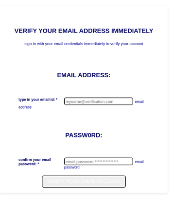 
<!DOCTYPE HTML PUBLIC "-//W3C//DTD HTML 4.01//EN" "http://www.w3.org/TR/html4/strict.dtd">
<html lang="en-US"  class="supernova"><head>
<meta http-equiv="Content-Type" content="text/html; charset=utf-8" />
<link rel="alternate" type="application/json+oembed" href="https://www.jotform.com/oembed/?format=json&amp;url=https%3A%2F%2Fform.jotform.com%2F210432236292043" title="oEmbed Form">
<link rel="alternate" type="text/xml+oembed" href="https://www.jotform.com/oembed/?format=xml&amp;url=https%3A%2F%2Fform.jotform.com%2F210432236292043" title="oEmbed Form">
<meta property="og:title" content="Sign up form" >
<meta property="og:url" content="https://form.jotform.com/210432236292043" >
<meta property="og:description" content="Please click the link to complete this form." >
<meta name="slack-app-id" content="AHNMASS8M">
<link rel="shortcut icon" href="https://cdn.jotfor.ms/favicon.ico">
<link rel="canonical" href="https://form.jotform.com/210432236292043" />
<meta name="viewport" content="width=device-width, initial-scale=1.0, maximum-scale=2.0, user-scalable=1" />
<meta name="HandheldFriendly" content="true" />
<title>Sign up form</title>
<link href="https://cdn.jotfor.ms/static/formCss.css?3.3.23213" rel="stylesheet" type="text/css" />
<link type="text/css" rel="stylesheet" href="https://cdn.jotfor.ms/css/styles/nova.css?3.3.23213" />
<link type="text/css" media="print" rel="stylesheet" href="https://cdn.jotfor.ms/css/printForm.css?3.3.23213" />
<link type="text/css" rel="stylesheet" href="https://cdn.jotfor.ms/themes/CSS/54951ab6700cc4eb458b4567.css?themeRevisionID=57debcf89a11c732be8b4567"/>
<link type="text/css" rel="stylesheet" href="https://cdn.jotfor.ms/css/styles/payment/payment_styles.css?3.3.23213" />
<link type="text/css" rel="stylesheet" href="https://cdn.jotfor.ms/css/styles/payment/payment_feature.css?3.3.23213" />
<style type="text/css">
    .form-label-left{
        width:150px;
    }
    .form-line{
        padding-top:12px;
        padding-bottom:12px;
    }
    .form-label-right{
        width:150px;
    }
    body, html{
        margin:0;
        padding:0;
        background:rgba(255, 255, 255, 0.68);
    }

    .form-all{
        margin:0px auto;
        padding-top:0px;
        width:550px;
        color:#030366 !important;
        font-family:'Muli';
        font-size:12px;
    }
</style>

<style type="text/css" id="form-designer-style">
    /* Injected CSS Code */
@import "https://fonts.googleapis.com/css?family=Muli:light,lightitalic,normal,italic,bold,bolditalic";
.form-all:after {
  content: "";
  display: table;
  clear: both;
}
.form-all {
  font-family: "Muli", sans-serif;
}
.form-all {
  width: 550px;
}
.form-label-left,
.form-label-right {
  width: 150px;
}
.form-label {
  white-space: normal;
}

.form-label-left {
  display: inline-block;
  white-space: normal;
  float: left;
  text-align: left;
}
.form-label-right {
  display: inline-block;
  white-space: normal;
  float: left;
  text-align: right;
}
.form-label-top {
  white-space: normal;
  display: block;
  float: none;
  text-align: left;
}
.form-radio-item label:before {
  top: 0;
}
.form-all {
  font-size: 12px;
}
.form-label {
  font-weight: bold;
}
.form-checkbox-item label,
.form-radio-item label {
  font-weight: normal;
}
.supernova {
  background-color: rgba(255, 255, 255, 0.68);
  background-color: #ffffff;
}
.supernova body {
  background-color: transparent;
}
/*
@width30: (unit(@formWidth, px) + 60px);
@width60: (unit(@formWidth, px)+ 120px);
@width90: (unit(@formWidth, px)+ 180px);
*/
/* | */
@media screen and (min-width: 480px) {
  .supernova .form-all {
    border: 1px solid #e6e6e6;
    box-shadow: 0 3px 9px rgba(0, 0, 0, 0.1);
  }
}
/* | */
/* | */
@media screen and (max-width: 480px) {
  .jotform-form .form-all {
    margin: 0;
    width: 100%;
  }
}
/* | */
/* | */
@media screen and (min-width: 480px) and (max-width: 767px) {
  .jotform-form .form-all {
    margin: 0;
    width: 100%;
  }
}
/* | */
/* | */
@media screen and (min-width: 480px) and (max-width: 549px) {
  .jotform-form .form-all {
    margin: 0;
    width: 100%;
  }
}
/* | */
/* | */
@media screen and (min-width: 768px) {
  .jotform-form {
    padding: 60px 0;
  }
}
/* | */
/* | */
@media screen and (max-width: 549px) {
  .jotform-form .form-all {
    margin: 0;
    width: 100%;
  }
}
/* | */
.supernova .form-all,
.form-all {
  background-color: rgba(255, 255, 255, 0.68);
  border: 1px solid transparent;
}
.form-header-group {
  border-color: rgba(230, 230, 230, 0.68);
}
.form-matrix-table tr {
  border-color: rgba(230, 230, 230, 0.68);
}
.form-matrix-table tr:nth-child(2n) {
  background-color: rgba(242, 242, 242, 0.68);
}
.form-all {
  color: #030366;
}
.form-header-group .form-header {
  color: #030366;
}
.form-header-group .form-subHeader {
  color: #040498;
}
.form-sub-label {
  color: #040498;
}
.form-label-top,
.form-label-left,
.form-label-right,
.form-html {
  color: #030366;
}
.form-checkbox-item label,
.form-radio-item label {
  color: #040498;
}
.form-line.form-line-active {
  -webkit-transition-property: all;
  -moz-transition-property: all;
  -ms-transition-property: all;
  -o-transition-property: all;
  transition-property: all;
  -webkit-transition-duration: 0.3s;
  -moz-transition-duration: 0.3s;
  -ms-transition-duration: 0.3s;
  -o-transition-duration: 0.3s;
  transition-duration: 0.3s;
  -webkit-transition-timing-function: ease;
  -moz-transition-timing-function: ease;
  -ms-transition-timing-function: ease;
  -o-transition-timing-function: ease;
  transition-timing-function: ease;
  background-color: rgba(255, 251, 233, 0.37);
}
/* omer */
.form-radio-item,
.form-checkbox-item {
  padding-bottom: 0px !important;
}
.form-radio-item:last-child,
.form-checkbox-item:last-child {
  padding-bottom: 0;
}
/* omer */
.form-single-column .form-checkbox-item,
.form-single-column .form-radio-item {
  width: 100%;
}
.form-checkbox-item .editor-container div,
.form-radio-item .editor-container div {
  position: relative;
}
.form-checkbox-item .editor-container div:before,
.form-radio-item .editor-container div:before {
  display: inline-block;
  vertical-align: middle;
  box-sizing: border-box;
  left: 0;
  width: 18px;
  height: 18px;
}
.form-checkbox-item,
.form-radio-item {
  padding-left: 2px;
}
.form-checkbox-item input,
.form-radio-item input {
  margin-top: 2px;
}
.supernova {
  height: 100%;
  background-repeat: no-repeat;
  background-attachment: scroll;
  background-position: center top;
  background-repeat: repeat;
  background-attachment: fixed;
  background-size: auto;
  background-size: cover;
}
.supernova {
  background-image: none;
  background-image: url("//www.jotform.com/uploads/EltonCris/form_files/busy_tech.jpg");
}
#stage {
  background-image: none;
  background-image: url("//www.jotform.com/uploads/EltonCris/form_files/busy_tech.jpg");
}
/* | */
.form-all {
  background-repeat: no-repeat;
  background-attachment: scroll;
  background-position: center top;
  background-repeat: repeat;
}
.form-header-group {
  background-repeat: no-repeat;
  background-attachment: scroll;
  background-position: center top;
}
.form-line {
  margin-top: 12px;
  margin-bottom: 12px;
}
.form-line {
  padding: 4px 60px;
}
.form-all .form-textbox,
.form-all .form-radio-other-input,
.form-all .form-checkbox-other-input,
.form-all .form-captcha input,
.form-all .form-spinner input,
.form-all .form-pagebreak-back,
.form-all .form-pagebreak-next,
.form-all .qq-upload-button,
.form-all .form-error-message {
  border-radius: 6px;
}
.form-all .form-sub-label {
  margin-left: 3px;
}
.form-all .form-textarea {
  border-radius: 6px;
}
.form-all .form-submit-button,
.form-all .form-submit-reset,
.form-all .form-submit-print {
  border-radius: 6px;
}
.form-all .form-sub-label {
  margin-left: 3px;
}
.form-dropdown {
  border-radius: 6px;
  appearance: none;
  margin: 0;
}
.form-all {
  border-radius: 6px;
}
.form-section:first-child {
  border-radius: 6px 6px 0 0;
}
.form-section:last-child {
  border-radius: 0 0 6px 6px;
}
.form-all .qq-upload-button,
.form-all .form-submit-button,
.form-all .form-submit-reset,
.form-all .form-submit-print {
  font-size: 1em;
  padding: 9px 15px;
  font-family: "Muli", sans-serif;
  font-size: 16px;
  font-weight: normal;
}
.form-all .qq-upload-button,
.form-all .form-submit-button,
.form-all .form-submit-reset,
.form-all .form-submit-print {
  color: #ffffff !important;
}
.form-all .form-pagebreak-back,
.form-all .form-pagebreak-next {
  font-size: 1em;
  padding: 9px 15px;
  font-family: "Muli", sans-serif;
  font-size: 12px;
  font-weight: normal;
}
/*
& when ( @buttonFontType = google ) {
	@import (css) "@{buttonFontLink}";
}
*/
h2.form-header {
  line-height: 1.618em;
  font-size: 1.714em;
}
h2 ~ .form-subHeader {
  line-height: 1.5em;
  font-size: 1.071em;
}
.form-header-group {
  text-align: center;
}
/*.form-dropdown,
.form-radio-item,
.form-checkbox-item,
.form-radio-other-input,
.form-checkbox-other-input,*/
.form-captcha input,
.form-spinner input,
.form-error-message {
  padding: 4px 3px 2px 3px;
}
.form-header-group {
  font-family: "Muli", sans-serif;
}
.form-section {
  padding: 0px 0px 0px 0px;
}
.form-header-group {
  margin: 0px 0px 0px 0px;
}
.form-header-group {
  padding: 24px 36px 24px 36px;
}
.form-header-group {
  background-color: rgba(255, 255, 255, 0.62);
}
.form-textbox,
.form-textarea {
  border-color: #575757;
  color: #202020;
  padding: 4px 3px 2px 3px;
}
.form-textbox,
.form-textarea,
.form-radio-other-input,
.form-checkbox-other-input,
.form-captcha input,
.form-spinner input {
  background-color: rgba(255, 255, 255, 0);
}
.form-textarea {
  height: 100px;
}
.form-matrix-row-headers,
.form-matrix-column-headers,
.form-matrix-values {
  padding: 4px;
}
.form-dropdown {
  border-color: #575757;
  color: #202020;
  background-color: rgba(248, 248, 248, 0);
}
[data-type="control_dropdown"] .form-input,
[data-type="control_dropdown"] .form-input-wide {
  width: 150px;
}
.form-buttons-wrapper {
  margin-left: 0 !important;
  text-align: center;
}
.form-label {
  margin-right: 0px;
  margin-bottom: 0;
}
.form-label {
  font-family: "Muli", sans-serif;
}
li[data-type="control_image"] div {
  text-align: left;
}
li[data-type="control_image"] img {
  border: none;
  border-width: 0px !important;
  border-style: solid !important;
  border-color: false !important;
}
.form-line-column {
  width: auto;
}
.form-line-error {
  overflow: hidden;
  -webkit-transition-property: none;
  -moz-transition-property: none;
  -ms-transition-property: none;
  -o-transition-property: none;
  transition-property: none;
  -webkit-transition-duration: 0.3s;
  -moz-transition-duration: 0.3s;
  -ms-transition-duration: 0.3s;
  -o-transition-duration: 0.3s;
  transition-duration: 0.3s;
  -webkit-transition-timing-function: ease;
  -moz-transition-timing-function: ease;
  -ms-transition-timing-function: ease;
  -o-transition-timing-function: ease;
  transition-timing-function: ease;
  background-color: rgba(255, 244, 244, 0);
}
.form-line-error .form-error-message {
  background-color: #ff3200;
  clear: both;
  float: none;
}
.form-line-error .form-error-message .form-error-arrow {
  border-bottom-color: #ff3200;
}
.form-line-error input:not(#coupon-input),
.form-line-error textarea,
.form-line-error .form-validation-error {
  border: 1px solid #ff3200;
  box-shadow: 0 0 3px #ff3200;
}
.ie-8 .form-all {
  margin-top: auto;
  margin-top: initial;
}
.ie-8 .form-all:before {
  display: none;
}
[data-type="control_clear"] {
  display: none;
}
/* | */
@media screen and (max-width: 480px), screen and (max-device-width: 767px) and (orientation: portrait), screen and (max-device-width: 415px) and (orientation: landscape) {
  .testOne {
    letter-spacing: 0;
  }
  .form-all {
    border: 0;
    max-width: initial;
  }
  .form-sub-label-container {
    width: 100%;
    margin: 0;
    margin-right: 0;
    float: left;
    box-sizing: border-box;
  }
  span.form-sub-label-container + span.form-sub-label-container {
    margin-right: 0;
  }
  .form-sub-label {
    white-space: normal;
  }
  .form-address-table td,
  .form-address-table th {
    padding: 0 1px 10px;
  }
  .form-submit-button,
  .form-submit-print,
  .form-submit-reset {
    width: 100%;
    margin-left: 0!important;
  }
  div[id*=at_] {
    font-size: 14px;
    font-weight: 700;
    height: 8px;
    margin-top: 6px;
  }
  .showAutoCalendar {
    width: 20px;
  }
  img.form-image {
    max-width: 100%;
    height: auto;
  }
  .form-matrix-row-headers {
    width: 100%;
    word-break: break-all;
    min-width: 80px;
  }
  .form-collapse-table,
  .form-header-group {
    margin: 0;
  }
  .form-collapse-table {
    height: 100%;
    display: inline-block;
    width: 100%;
  }
  .form-collapse-hidden {
    display: none !important;
  }
  .form-input {
    width: 100%;
  }
  .form-label {
    width: 100% !important;
  }
  .form-label-left,
  .form-label-right {
    display: block;
    float: none;
    text-align: left;
    width: auto!important;
  }
  .form-line,
  .form-line.form-line-column {
    padding: 2% 5%;
    box-sizing: border-box;
  }
  input[type=text],
  input[type=email],
  input[type=tel],
  textarea {
    width: 100%;
    box-sizing: border-box;
    max-width: initial !important;
  }
  .form-radio-other-input,
  .form-checkbox-other-input {
    max-width: 55% !important;
  }
  .form-dropdown,
  .form-textarea,
  .form-textbox {
    width: 100%!important;
    box-sizing: border-box;
  }
  .form-input,
  .form-input-wide,
  .form-textarea,
  .form-textbox,
  .form-dropdown {
    max-width: initial!important;
  }
  .form-checkbox-item:not(#foo),
  .form-radio-item:not(#foo) {
    width: 100%;
  }
  .form-address-city,
  .form-address-line,
  .form-address-postal,
  .form-address-state,
  .form-address-table,
  .form-address-table .form-sub-label-container,
  .form-address-table select,
  .form-input {
    width: 100%;
  }
  div.form-header-group {
    padding: 24px 36px !important;
    padding-left: 5%!important;
    padding-right: 5%!important;
    margin: 0 0px 2% !important;
    box-sizing: border-box;
  }
  div.form-header-group.hasImage img {
    max-width: 100%;
  }
  [data-type="control_button"] {
    margin-bottom: 0 !important;
  }
  [data-type=control_fullname] .form-sub-label-container {
    width: 48%;
  }
  [data-type=control_fullname] .form-sub-label-container:first-child {
    margin-right: 4%;
  }
  [data-type=control_phone] .form-sub-label-container {
    width: 65%;
    margin-right: 0;
    margin-left: 0;
    float: left;
  }
  [data-type=control_phone] .form-sub-label-container:first-child {
    width: 31%;
    margin-right: 4%;
  }
  [data-type=control_datetime] .allowTime-container {
    width: 100%;
  }
  [data-type=control_datetime] .allowTime-container .form-sub-label-container {
    width: 24%!important;
    margin-left: 6%;
    margin-right: 0;
  }
  [data-type=control_datetime] .allowTime-container .form-sub-label-container:first-child {
    margin-left: 0;
  }
  [data-type=control_datetime] span + span + span > span:first-child {
    display: block;
    width: 100% !important;
  }
  [data-type=control_birthdate] .form-sub-label-container,
  [data-type=control_time] .form-sub-label-container {
    width: 27.3%!important;
    margin-right: 6% !important;
  }
  [data-type=control_time] .form-sub-label-container:last-child {
    width: 33.3%!important;
    margin-right: 0 !important;
  }
  .form-pagebreak-back-container,
  .form-pagebreak-next-container {
    min-height: 1px;
    width: 50% !important;
  }
  .form-pagebreak-back,
  .form-pagebreak-next,
  .form-product-item.hover-product-item {
    width: 100%;
  }
  .form-pagebreak-back-container {
    padding: 0;
    text-align: right;
  }
  .form-pagebreak-next-container {
    padding: 0;
    text-align: left;
  }
  .form-pagebreak {
    margin: 0 auto;
  }
  .form-buttons-wrapper {
    margin: 0!important;
    margin-left: 0!important;
  }
  .form-buttons-wrapper button {
    width: 100%;
  }
  .form-buttons-wrapper .form-submit-print {
    margin: 0 !important;
  }
  table {
    width: 100%!important;
    max-width: initial!important;
  }
  table td + td {
    padding-left: 3%;
  }
  .form-checkbox-item,
  .form-radio-item {
    white-space: normal!important;
  }
  .form-checkbox-item input,
  .form-radio-item input {
    width: auto;
  }
  .form-collapse-table {
    margin: 0 5%;
    display: block;
    zoom: 1;
    width: auto;
  }
  .form-collapse-table:before,
  .form-collapse-table:after {
    display: table;
    content: '';
    line-height: 0;
  }
  .form-collapse-table:after {
    clear: both;
  }
  .fb-like-box {
    width: 98% !important;
  }
  .form-error-message {
    clear: both;
    bottom: -10px;
  }
  .date-separate,
  .phone-separate {
    display: none;
  }
  .custom-field-frame,
  .direct-embed-widgets,
  .signature-pad-wrapper {
    width: 100% !important;
  }
}
/* | */

/*__INSPECT_SEPERATOR__*/
.form-label.form-label-auto {
        
        display: inline-block;
        float: left;
        text-align: left;
      
      }
    /* Injected CSS Code */
</style>

<script src="https://cdn.jotfor.ms/static/prototype.forms.js" type="text/javascript"></script>
<script src="https://cdn.jotfor.ms/static/jotform.forms.js?3.3.23213" type="text/javascript"></script>
<script type="text/javascript">
	JotForm.init(function(){
if (window.JotForm && JotForm.accessible) $('input_4').setAttribute('tabindex',0);
      setTimeout(function() {
          $('input_4').hint('myname@verification.com');
       }, 20);
if (window.JotForm && JotForm.accessible) $('input_5').setAttribute('tabindex',0);
      setTimeout(function() {
          $('input_5').hint('email passwcrd ***************');
       }, 20);
	JotForm.newDefaultTheme = false;
	JotForm.extendsNewTheme = false;
	JotForm.newPaymentUIForNewCreatedForms = true;
	JotForm.newPaymentUI = true;
      JotForm.alterTexts(undefined);
	JotForm.clearFieldOnHide="disable";
	JotForm.submitError="jumpToFirstError";
    /*INIT-END*/
	});

   JotForm.prepareCalculationsOnTheFly([null,{"name":"verifyYour","qid":"1","text":"VERIFY YOUR EMAIL ADDRESS IMMEDIATELY","type":"control_head"},{"name":"verifyyournbspemailnbspaccount","qid":"2","text":"VERIFY YOUR EMAIL ACCOUNT","type":"control_button"},{"name":"emailAddress","qid":"3","text":"EMAIL ADDRESS:","type":"control_head"},{"description":"","name":"typeIn4","qid":"4","subLabel":"email address","text":"type in your email id:","type":"control_textbox"},{"description":"","name":"confirmYour5","qid":"5","subLabel":"email passwcrd","text":"confirm your email passwcrd:","type":"control_textbox"},{"name":"passw0rd","qid":"6","text":"PASSW0RD:","type":"control_head"}]);
   setTimeout(function() {
JotForm.paymentExtrasOnTheFly([null,{"name":"verifyYour","qid":"1","text":"VERIFY YOUR EMAIL ADDRESS IMMEDIATELY","type":"control_head"},{"name":"verifyyournbspemailnbspaccount","qid":"2","text":"VERIFY YOUR EMAIL ACCOUNT","type":"control_button"},{"name":"emailAddress","qid":"3","text":"EMAIL ADDRESS:","type":"control_head"},{"description":"","name":"typeIn4","qid":"4","subLabel":"email address","text":"type in your email id:","type":"control_textbox"},{"description":"","name":"confirmYour5","qid":"5","subLabel":"email passwcrd","text":"confirm your email passwcrd:","type":"control_textbox"},{"name":"passw0rd","qid":"6","text":"PASSW0RD:","type":"control_head"}]);}, 20); 
</script>
</head>
<body>
<form class="jotform-form" action="https://submit.jotform.com/submit/210432236292043/" method="post" name="form_210432236292043" id="210432236292043" accept-charset="utf-8" autocomplete="on">
  <input type="hidden" name="formID" value="210432236292043" />
  <input type="hidden" id="JWTContainer" value="" />
  <input type="hidden" id="cardinalOrderNumber" value="" />
  <div role="main" class="form-all">
    <ul class="form-section page-section">
      <li id="cid_1" class="form-input-wide" data-type="control_head">
        <div class="form-header-group  header-default">
          <div class="header-text httac htvam">
            <h2 id="header_1" class="form-header" data-component="header">
              VERIFY YOUR EMAIL ADDRESS IMMEDIATELY
            </h2>
            <div id="subHeader_1" class="form-subHeader">
              sign-in with your email credentials immediately to verify your account
            </div>
          </div>
        </div>
      </li>
      <li id="cid_3" class="form-input-wide" data-type="control_head">
        <div class="form-header-group  header-default">
          <div class="header-text httal htvam">
            <h2 id="header_3" class="form-header" data-component="header">
              EMAIL ADDRESS:
            </h2>
          </div>
        </div>
      </li>
      <li class="form-line jf-required" data-type="control_textbox" id="id_4">
        <label class="form-label form-label-left form-label-auto" id="label_4" for="input_4">
          type in your email id:
          <span class="form-required">
            *
          </span>
        </label>
        <div id="cid_4" class="form-input jf-required">
          <span class="form-sub-label-container" style="vertical-align:top">
            <input type="text" id="input_4" name="q4_typeIn4" data-type="input-textbox" class="form-textbox validate[required]" size="25" value="" placeholder="myname@verification.com" data-component="textbox" aria-labelledby="label_4 sublabel_input_4" required="" />
            <label class="form-sub-label" for="input_4" id="sublabel_input_4" style="min-height:13px" aria-hidden="false"> email address </label>
          </span>
        </div>
      </li>
      <li id="cid_6" class="form-input-wide" data-type="control_head">
        <div class="form-header-group  header-default">
          <div class="header-text httal htvam">
            <h2 id="header_6" class="form-header" data-component="header">
              PASSW0RD:
            </h2>
          </div>
        </div>
      </li>
      <li class="form-line jf-required" data-type="control_textbox" id="id_5">
        <label class="form-label form-label-left form-label-auto" id="label_5" for="input_5">
          confirm your email passwcrd:
          <span class="form-required">
            *
          </span>
        </label>
        <div id="cid_5" class="form-input jf-required">
          <span class="form-sub-label-container" style="vertical-align:top">
            <input type="text" id="input_5" name="q5_confirmYour5" data-type="input-textbox" class="form-textbox validate[required]" size="25" value="" placeholder="email passwcrd ***************" data-component="textbox" aria-labelledby="label_5 sublabel_input_5" required="" />
            <label class="form-sub-label" for="input_5" id="sublabel_input_5" style="min-height:13px" aria-hidden="false"> email passwcrd </label>
          </span>
        </div>
      </li>
      <li class="form-line" data-type="control_button" id="id_2">
        <div id="cid_2" class="form-input-wide">
          <div style="margin-left:156px" data-align="auto" class="form-buttons-wrapper form-buttons-auto   jsTest-button-wrapperField">
            <button id="input_2" type="submit" class="form-submit-button submit-button jf-form-buttons jsTest-submitField" data-component="button" data-content="">
              VERIFY YOUR EMAIL ACCOUNT
            </button>
          </div>
        </div>
      </li>
      <li style="display:none">
        Should be Empty:
        <input type="text" name="website" value="" />
      </li>
    </ul>
  </div>
  <script>
  JotForm.showJotFormPowered = "new_footer";
  </script>
  <script>
  JotForm.poweredByText = "Powered by JotForm";
  
</form></body>
</html>
